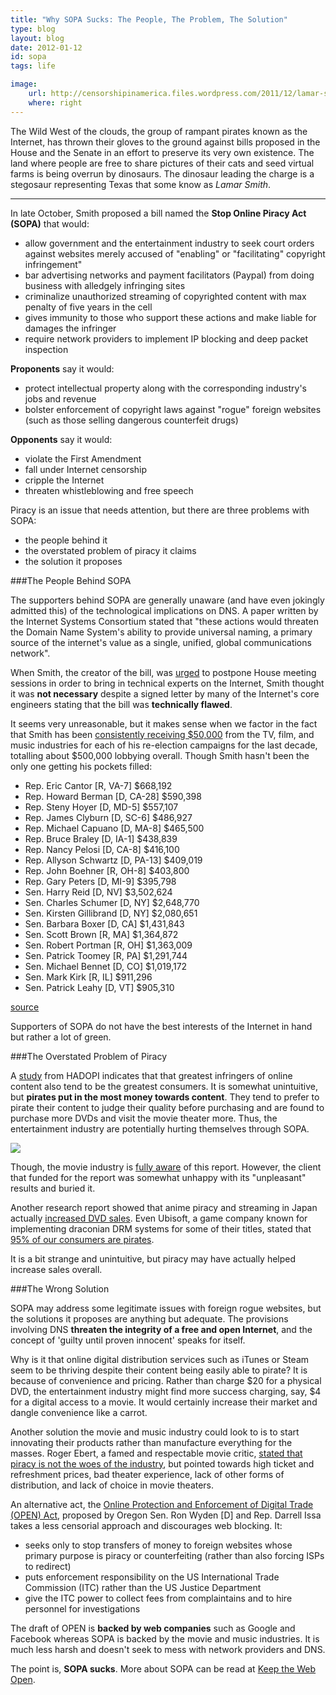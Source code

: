 ```yaml
---
title: "Why SOPA Sucks: The People, The Problem, The Solution"
type: blog
layout: blog
date: 2012-01-12
id: sopa
tags: life

image:
    url: http://censorshipinamerica.files.wordpress.com/2011/12/lamar-smith.jpg
    where: right
---
```


The Wild West of the clouds, the group of rampant pirates known as the Internet,
has thrown their gloves to the ground against bills proposed in the House and
the Senate in an effort to preserve its very own existence. The land where
people are free to share pictures of their cats and seed virtual farms is being
overrun by dinosaurs. The dinosaur leading the charge is a stegosaur
representing Texas that some know as *Lamar Smith*.

---

In late October, Smith proposed a bill named the **Stop Online Piracy Act
(SOPA)** that would:

- allow government and the entertainment industry to seek court orders against
  websites merely accused of "enabling" or "facilitating" copyright
  infringement"
- bar advertising networks and payment facilitators (Paypal) from doing business
  with alledgely infringing sites
- criminalize unauthorized streaming of copyrighted content with max penalty of
  five years in the cell
- gives immunity to those who support these actions and make liable for damages
  the infringer
- require network providers to implement IP blocking and deep packet inspection

**Proponents** say it would:

- protect intellectual property along with the corresponding industry's jobs
  and revenue
- bolster enforcement of copyright laws against "rogue" foreign websites (such
  as those selling dangerous counterfeit drugs)

**Opponents** say it would:

- violate the First Amendment
- fall under Internet censorship
- cripple the Internet
- threaten whistleblowing and free speech

Piracy is an issue that needs attention, but there are three problems with SOPA:

- the people behind it
- the overstated problem of piracy it claims
- the solution it proposes

###The People Behind SOPA

The supporters behind SOPA are generally unaware (and have even jokingly admitted
this) of the technological implications on DNS. A paper written by the Internet
Systems Consortium stated that "these actions would threaten the Domain Name
System's ability to provide universal naming, a primary source of the
internet's value as a single, unified, global communications network".

When Smith, the creator of the bill, was [urged][wired] to postpone House meeting sessions
in order to bring in technical experts on the Internet, Smith thought it was **not
necessary** despite a signed letter by many of the Internet's core engineers stating
that the bill was **technically flawed**.

It seems very unreasonable, but it makes sense when we factor in the fact that
Smith has been [consistently receiving $50,000][slashdot] from the TV, film,
and music industries for each of his re-election campaigns for the last decade,
totalling about $500,000 lobbying overall. Though Smith hasn't been the only
one getting his pockets filled:

- Rep. Eric Cantor [R, VA-7]  $668,192
- Rep. Howard Berman [D, CA-28]   $590,398
- Rep. Steny Hoyer [D, MD-5]  $557,107
- Rep. James Clyburn [D, SC-6]    $486,927
- Rep. Michael Capuano [D, MA-8]  $465,500
- Rep. Bruce Braley [D, IA-1]     $438,839
- Rep. Nancy Pelosi [D, CA-8]     $416,100
- Rep. Allyson Schwartz [D, PA-13]    $409,019
- Rep. John Boehner [R, OH-8]     $403,800
- Rep. Gary Peters [D, MI-9]  $395,798
- Sen. Harry Reid [D, NV]     $3,502,624
- Sen. Charles Schumer [D, NY]    $2,648,770
- Sen. Kirsten Gillibrand [D, NY]     $2,080,651
- Sen. Barbara Boxer [D, CA]  $1,431,843
- Sen. Scott Brown [R, MA]    $1,364,872
- Sen. Robert Portman [R, OH]     $1,363,009
- Sen. Patrick Toomey [R, PA]     $1,291,744
- Sen. Michael Bennet [D, CO]     $1,019,172
- Sen. Mark Kirk [R, IL]  $911,296
- Sen. Patrick Leahy [D, VT]  $905,310

[source](opencongress)

Supporters of SOPA do not have the best interests of the Internet in hand but
rather a lot of green.

[slashdot]:http://politics.slashdot.org/story/11/12/18/1836249/sopa-creator-in-tvfilmmusic-industrys-pocket
[opencongress]:http://www.opencongress.org/bill/112-h3261/
[wired]:http://www.wired.com/threatlevel/2011/12/sopa-vote-delayed/

###The Overstated Problem of Piracy

A [study][techdirt] from HADOPI indicates that that greatest infringers of
online content also tend to be the greatest consumers. It is somewhat
unintuitive, but **pirates put in the most money towards content**. They tend
to prefer to pirate their content to judge their quality before purchasing and
are found to purchase more DVDs and visit the movie theater more. Thus, the
entertainment industry are potentially hurting themselves through SOPA.

<div class="base-image">
    <img src="http://i.imgur.com/RvXCO.png">
</div>

Though, the movie industry is [fully aware][geek] of this report. However, the
client that funded for the report was somewhat unhappy with its "unpleasant"
results and buried it.

Another research report showed that anime piracy and streaming in Japan
actually [increased DVD sales][geek2]. Even Ubisoft, a game company known for
implementing draconian DRM systems for some of their titles, stated that [95%
of our consumers are pirates][ubisoft].

It is a bit strange and unintuitive, but piracy may have actually helped
increase sales overall.

[techdirt]:http://www.techdirt.com/articles/20110727/16233815292/another-day-another-study-that-says-pirates-are-best-customers-this-time-hadopi.shtml
[geek]:http://www.geek.com/articles/geek-cetera/movie-industry-bins-report-proving-pirates-are-great-consumers-20110720/
[geek2]:http://www.geek.com/articles/news/anime-piracy-and-streaming-found-to-increase-dvd-sales-in-japan-2011027/
[ubisoft]:http://mmofallout.com/2011/11/24/ubisoft-95-of-our-consumers-are-pirates/

###The Wrong Solution

SOPA may address some legitimate issues with foreign rogue websites, but the
solutions it proposes are anything but adequate. The provisions involving DNS
**threaten the integrity of a free and open Internet**, and the concept of 'guilty
until proven innocent' speaks for itself.

Why is it that online digital distribution services such as iTunes or Steam
seem to be thriving despite their content being easily able to pirate? It is
because of convenience and pricing. Rather than charge $20 for a physical DVD,
the entertainment industry might find more success charging, say, $4 for a
digital access to a movie. It would certainly increase their market and dangle
convenience like a carrot.

Another solution the movie and music industry could look to is to start
innovating their products rather than manufacture everything for the masses.
Roger Ebert, a famed and respectable movie critic, [stated that piracy is not
the woes of the industry][ebert], but pointed towards high ticket and
refreshment prices, bad theater experience, lack of other forms of
distribution, and lack of choice in movie theaters.

An alternative act, the [Online Protection and Enforcement of Digital Trade
(OPEN) Act][open], proposed by Oregon Sen. Ron Wyden [D] and Rep. Darrell Issa takes a
less censorial approach and discourages web blocking. It:

- seeks only to stop transfers of money to foreign websites whose primary
  purpose is piracy or counterfeiting (rather than also forcing ISPs to
  redirect)
- puts enforcement responsibility on the US International Trade Commission
  (ITC) rather than the US Justice Department
- give the ITC power to collect fees from complaintains and to hire personnel
  for investigations

The draft of OPEN is **backed by web companies** such as Google and Facebook
whereas SOPA is backed by the movie and music industries. It is much less harsh
and doesn't seek to mess with network providers and DNS.

The point is, **SOPA sucks**. More about SOPA can be read at [Keep the Web Open][ktwo].

[ebert]:http://www.rogerebert.com/apps/pbcs.dll/article?AID=/20111228/COMMENTARY/111229973/
[open]:http://en.wikipedia.org/wiki/Online_Protection_and_Enforcement_of_Digital_Trade_Act
[ktwo]:http://keepthewebopen.com/

